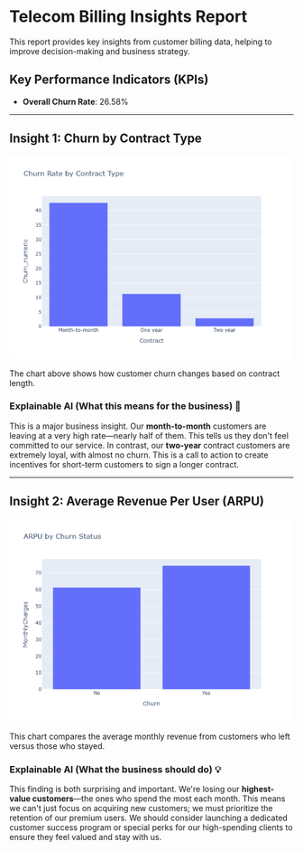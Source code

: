 
# Telecom Billing Insights Report

This report provides key insights from customer billing data, helping to improve decision-making and business strategy.

## Key Performance Indicators (KPIs)

* **Overall Churn Rate**: 26.58%

---

## Insight 1: Churn by Contract Type
![Churn Rate by Contract Type](../reports/churn_by_contract.png)

The chart above shows how customer churn changes based on contract length.

### Explainable AI (What this means for the business) 🤖

This is a major business insight. Our **month-to-month** customers are leaving at a very high rate—nearly half of them. This tells us they don't feel committed to our service. In contrast, our **two-year** contract customers are extremely loyal, with almost no churn. This is a call to action to create incentives for short-term customers to sign a longer contract.

---

## Insight 2: Average Revenue Per User (ARPU)
![ARPU by Churn Status](../reports/arpu_by_churn.png)

This chart compares the average monthly revenue from customers who left versus those who stayed.

### Explainable AI (What the business should do) 💡

This finding is both surprising and important. We're losing our **highest-value customers**—the ones who spend the most each month. This means we can't just focus on acquiring new customers; we must prioritize the retention of our premium users. We should consider launching a dedicated customer success program or special perks for our high-spending clients to ensure they feel valued and stay with us.
